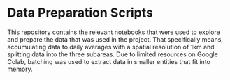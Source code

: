 # Data Preparation Scripts

This repository contains the relevant notebooks that were used to explore and prepare the data that was used in the project. That specifically means, accumulating data to daily averages with a spatial resolution of 1km and splitting data into the three subareas. Due to limited resources on Google Colab, batching was used to extract data in smaller entities that fit into memory. 
